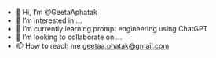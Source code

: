 - 👋 Hi, I’m @GeetaAphatak
- 👀 I’m interested in ...
- 🌱 I’m currently learning prompt engineering using ChatGPT
- 💞️ I’m looking to collaborate on ...
- 📫 How to reach me geetaa.phatak@gmail.com

<!---
Geeta/GeetaAphatak is creator of a ✨ special ✨ repository because its `README.md` (this file) appears on your GitHub profile.
You can click the Preview link to take a look at your changes.
--->
